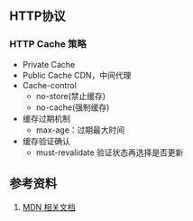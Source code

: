 
## HTTP协议

### HTTP Cache 策略

- Private Cache
- Public Cache CDN，中间代理
- Cache-control
    - no-store(禁止缓存)
    - no-cache(强制缓存)
- 缓存过期机制
    - max-age：过期最大时间
- 缓存验证确认
    - must-revalidate 验证状态再选择是否更新

## 参考资料
1. [MDN 相关文档](https://developer.mozilla.org/zh-CN/docs/Web/HTTP)